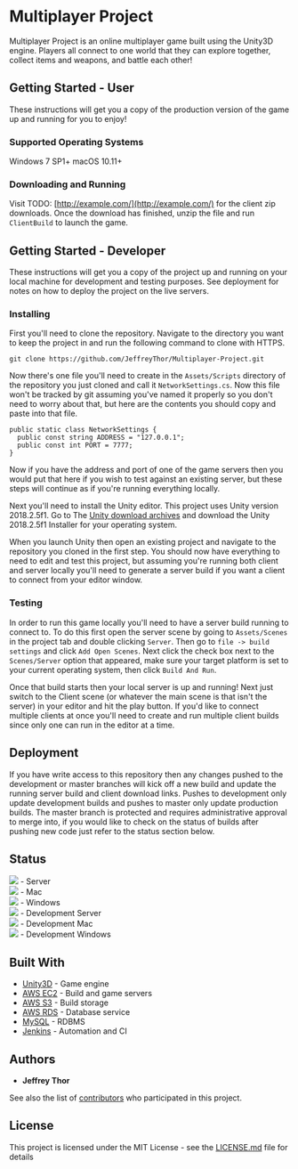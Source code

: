 # Multiplayer Project

Multiplayer Project is an online multiplayer game built using the Unity3D engine. Players all connect to one world that they can explore together, collect items and weapons, and battle each other!

## Getting Started - User

These instructions will get you a copy of the production version of the game up and running for you to enjoy!

### Supported Operating Systems

Windows 7 SP1+
macOS 10.11+

### Downloading and Running

Visit TODO: [http://example.com/](http://example.com/) for the client zip downloads.
Once the download has finished, unzip the file and run `ClientBuild` to launch the game.

## Getting Started - Developer

These instructions will get you a copy of the project up and running on your local machine for development and testing purposes. See deployment for notes on how to deploy the project on the live servers.

### Installing

First you'll need to clone the repository. Navigate to the directory you want to keep the project in and run the following command to clone with HTTPS.

```
git clone https://github.com/JeffreyThor/Multiplayer-Project.git
```

Now there's one file you'll need to create in the `Assets/Scripts` directory of the repository you just cloned and call it `NetworkSettings.cs`. Now this file won't be tracked by git assuming you've named it properly so you don't need to worry about that, but here are the contents you should copy and paste into that file.

```
public static class NetworkSettings {  
  public const string ADDRESS = "127.0.0.1";  
  public const int PORT = 7777;  
}
```

Now if you have the address and port of one of the game servers then you would put that here if you wish to test against an existing server, but these steps will continue as if you're running everything locally.

Next you'll need to install the Unity editor. This project uses Unity version 2018.2.5f1. Go to The [Unity download archives](https://unity3d.com/get-unity/download/archive) and download the Unity 2018.2.5f1 Installer for your operating system.

When you launch Unity then open an existing project and navigate to the repository you cloned in the first step. You should now have everything to need to edit and test this project, but assuming you're running both client and server locally you'll need to generate a server build if you want a client to connect from your editor window.

### Testing

In order to run this game locally you'll need to have a server build running to connect to. To do this first open the server scene by going to `Assets/Scenes` in the project tab and double clicking `Server`. Then go to `file -> build settings` and click `Add Open Scenes`. Next click the check box next to the `Scenes/Server` option that appeared, make sure your target platform is set to your current operating system, then click `Build And Run`.

Once that build starts then your local server is up and running! Next just switch to the Client scene (or whatever the main scene is that isn't the server) in your editor and hit the play button. If you'd like to connect multiple clients at once you'll need to create and run multiple client builds since only one can run in the editor at a time.

## Deployment

If you have write access to this repository then any changes pushed to the development or master branches will kick off a new build and update the running server build and client download links. Pushes to development only update development builds and pushes to master only update production builds. The master branch is protected and requires administrative approval to merge into, if you would like to check on the status of builds after pushing new code just refer to the status section below.

## Status

[![](http://18.205.119.15:8080/buildStatus/icon?job=Multiplayer%20Project)](#) - Server  
[![](http://18.205.119.15:8080/buildStatus/icon?job=Multiplayer%20Project%20-%20Mac)](#) - Mac  
[![](http://18.205.119.15:8080/buildStatus/icon?job=Multiplayer%20Project%20-%20Windows)](#) - Windows  
[![](http://18.205.119.15:8080/buildStatus/icon?job=Multiplayer%20Project%20-%20Development)](#) - Development Server  
[![](http://18.205.119.15:8080/buildStatus/icon?job=Multiplayer%20Project%20-%20Mac%20-%20Development)](#) - Development Mac  
[![](http://18.205.119.15:8080/buildStatus/icon?job=Multiplayer%20Project%20-%20Windows%20-%20Development)](#) - Development Windows

## Built With

* [Unity3D](https://unity3d.com/) - Game engine
* [AWS EC2](https://aws.amazon.com/ec2/) - Build and game servers
* [AWS S3](https://aws.amazon.com/s3/) - Build storage
* [AWS RDS](https://aws.amazon.com/rds/) - Database service
* [MySQL](https://www.mysql.com/) - RDBMS
* [Jenkins](https://jenkins.io/) - Automation and CI

## Authors

* **Jeffrey Thor**

See also the list of [contributors](https://github.com/JeffreyThor/Multiplayer-Project/graphs/contributors) who participated in this project.

## License

This project is licensed under the MIT License - see the [LICENSE.md](LICENSE.md) file for details